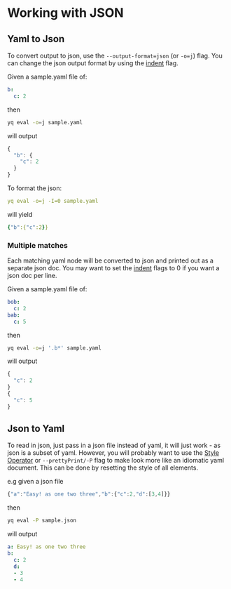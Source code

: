 # Working with JSON

## Yaml to Json

To convert output to json, use the `--output-format=json` (or `-o=j`) flag. You can change the json output format by using the [indent](output-format.md#indent) flag.&#x20;

Given a sample.yaml file of:

```yaml
b:
  c: 2
```

then

```bash
yq eval -o=j sample.yaml
```

will output

```javascript
{
  "b": {
    "c": 2
  }
}
```

To format the json:

```yaml
yq eval -o=j -I=0 sample.yaml
```

will yield

```yaml
{"b":{"c":2}}
```

### Multiple matches

Each matching yaml node will be converted to json and printed out as a separate json doc. You may want to set the [indent](output-format.md#indent) flags to 0 if you want a json doc per line.

Given a sample.yaml file of:

```yaml
bob:
  c: 2
bab:
  c: 5
```

then

```bash
yq eval -o=j '.b*' sample.yaml
```

will output

```javascript
{
  "c": 2
}
{
  "c": 5
}
```

## Json to Yaml

To read in json, just pass in a json file instead of yaml, it will just work - as json is a subset of yaml. However, you will probably want to use the [Style Operator](broken-reference) or `--prettyPrint/-P` flag to make look more like an idiomatic yaml document. This can be done by resetting the style of all elements.

e.g given a json file

```javascript
{"a":"Easy! as one two three","b":{"c":2,"d":[3,4]}}
```

then

```bash
yq eval -P sample.json
```

will output

```yaml
a: Easy! as one two three
b:
  c: 2
  d:
  - 3
  - 4
```
